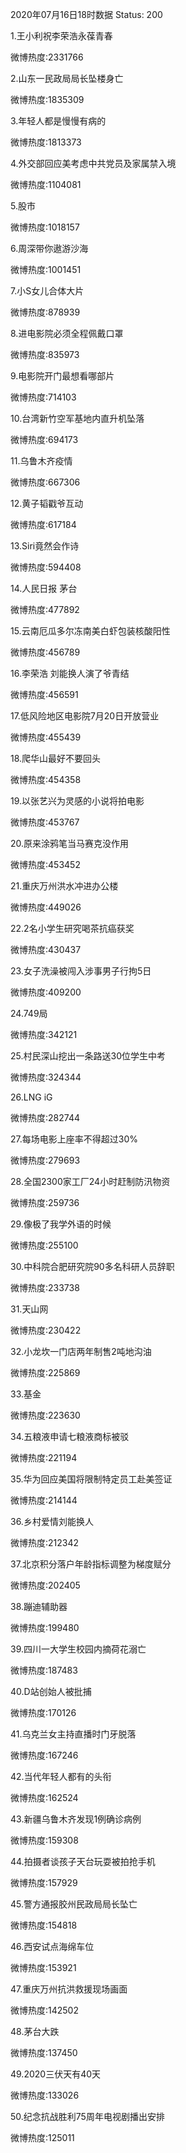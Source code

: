 2020年07月16日18时数据
Status: 200

1.王小利祝李荣浩永葆青春

微博热度:2331766

2.山东一民政局局长坠楼身亡

微博热度:1835309

3.年轻人都是慢慢有病的

微博热度:1813373

4.外交部回应美考虑中共党员及家属禁入境

微博热度:1104081

5.股市

微博热度:1018157

6.周深带你遨游沙海

微博热度:1001451

7.小S女儿合体大片

微博热度:878939

8.进电影院必须全程佩戴口罩

微博热度:835973

9.电影院开门最想看哪部片

微博热度:714103

10.台湾新竹空军基地内直升机坠落

微博热度:694173

11.乌鲁木齐疫情

微博热度:667306

12.黄子韬戳爷互动

微博热度:617184

13.Siri竟然会作诗

微博热度:594408

14.人民日报 茅台

微博热度:477892

15.云南厄瓜多尔冻南美白虾包装核酸阳性

微博热度:456789

16.李荣浩 刘能换人演了爷青结

微博热度:456591

17.低风险地区电影院7月20日开放营业

微博热度:455439

18.爬华山最好不要回头

微博热度:454358

19.以张艺兴为灵感的小说将拍电影

微博热度:453767

20.原来涂鸦笔当马赛克没作用

微博热度:453452

21.重庆万州洪水冲进办公楼

微博热度:449026

22.2名小学生研究喝茶抗癌获奖

微博热度:430437

23.女子洗澡被闯入涉事男子行拘5日

微博热度:409200

24.749局

微博热度:342121

25.村民深山挖出一条路送30位学生中考

微博热度:324344

26.LNG iG

微博热度:282744

27.每场电影上座率不得超过30%

微博热度:279693

28.全国2300家工厂24小时赶制防汛物资

微博热度:259736

29.像极了我学外语的时候

微博热度:255100

30.中科院合肥研究院90多名科研人员辞职

微博热度:233738

31.天山网

微博热度:230422

32.小龙坎一门店两年制售2吨地沟油

微博热度:225869

33.基金

微博热度:223630

34.五粮液申请七粮液商标被驳

微博热度:221194

35.华为回应美国将限制特定员工赴美签证

微博热度:214144

36.乡村爱情刘能换人

微博热度:212342

37.北京积分落户年龄指标调整为梯度赋分

微博热度:202405

38.蹦迪辅助器

微博热度:199480

39.四川一大学生校园内摘荷花溺亡

微博热度:187483

40.D站创始人被批捕

微博热度:170126

41.乌克兰女主持直播时门牙脱落

微博热度:167246

42.当代年轻人都有的头衔

微博热度:162524

43.新疆乌鲁木齐发现1例确诊病例

微博热度:159308

44.拍摄者谈孩子天台玩耍被拍抢手机

微博热度:157929

45.警方通报胶州民政局局长坠亡

微博热度:154818

46.西安试点海绵车位

微博热度:153921

47.重庆万州抗洪救援现场画面

微博热度:142502

48.茅台大跌

微博热度:137450

49.2020三伏天有40天

微博热度:133026

50.纪念抗战胜利75周年电视剧播出安排

微博热度:125011

